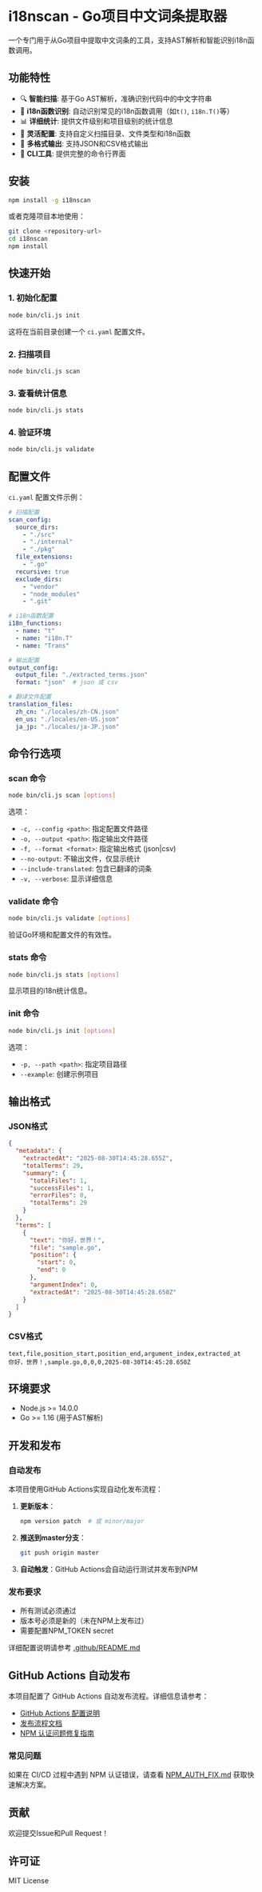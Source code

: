 # i18nscan - Go项目中文词条提取器

一个专门用于从Go项目中提取中文词条的工具，支持AST解析和智能识别i18n函数调用。

## 功能特性

- 🔍 **智能扫描**: 基于Go AST解析，准确识别代码中的中文字符串
- 🎯 **i18n函数识别**: 自动识别常见的i18n函数调用（如`t()`, `i18n.T()`等）
- 📊 **详细统计**: 提供文件级别和项目级别的统计信息
- 🔧 **灵活配置**: 支持自定义扫描目录、文件类型和i18n函数
- 📄 **多格式输出**: 支持JSON和CSV格式输出
- 🚀 **CLI工具**: 提供完整的命令行界面

## 安装

```bash
npm install -g i18nscan
```

或者克隆项目本地使用：

```bash
git clone <repository-url>
cd i18nscan
npm install
```

## 快速开始

### 1. 初始化配置

```bash
node bin/cli.js init
```

这将在当前目录创建一个 `ci.yaml` 配置文件。

### 2. 扫描项目

```bash
node bin/cli.js scan
```

### 3. 查看统计信息

```bash
node bin/cli.js stats
```

### 4. 验证环境

```bash
node bin/cli.js validate
```

## 配置文件

`ci.yaml` 配置文件示例：

```yaml
# 扫描配置
scan_config:
  source_dirs:
    - "./src"
    - "./internal"
    - "./pkg"
  file_extensions:
    - ".go"
  recursive: true
  exclude_dirs:
    - "vendor"
    - "node_modules"
    - ".git"

# i18n函数配置
i18n_functions:
  - name: "t"
  - name: "i18n.T"
  - name: "Trans"

# 输出配置
output_config:
  output_file: "./extracted_terms.json"
  format: "json"  # json 或 csv

# 翻译文件配置
translation_files:
  zh_cn: "./locales/zh-CN.json"
  en_us: "./locales/en-US.json"
  ja_jp: "./locales/ja-JP.json"
```

## 命令行选项

### scan 命令

```bash
node bin/cli.js scan [options]
```

选项：
- `-c, --config <path>`: 指定配置文件路径
- `-o, --output <path>`: 指定输出文件路径
- `-f, --format <format>`: 指定输出格式 (json|csv)
- `--no-output`: 不输出文件，仅显示统计
- `--include-translated`: 包含已翻译的词条
- `-v, --verbose`: 显示详细信息

### validate 命令

```bash
node bin/cli.js validate [options]
```

验证Go环境和配置文件的有效性。

### stats 命令

```bash
node bin/cli.js stats [options]
```

显示项目的i18n统计信息。

### init 命令

```bash
node bin/cli.js init [options]
```

选项：
- `-p, --path <path>`: 指定项目路径
- `--example`: 创建示例项目

## 输出格式

### JSON格式

```json
{
  "metadata": {
    "extractedAt": "2025-08-30T14:45:28.655Z",
    "totalTerms": 29,
    "summary": {
      "totalFiles": 1,
      "successFiles": 1,
      "errorFiles": 0,
      "totalTerms": 29
    }
  },
  "terms": [
    {
      "text": "你好，世界！",
      "file": "sample.go",
      "position": {
        "start": 0,
        "end": 0
      },
      "argumentIndex": 0,
      "extractedAt": "2025-08-30T14:45:28.650Z"
    }
  ]
}
```

### CSV格式

```csv
text,file,position_start,position_end,argument_index,extracted_at
你好，世界！,sample.go,0,0,0,2025-08-30T14:45:28.650Z
```

## 环境要求

- Node.js >= 14.0.0
- Go >= 1.16 (用于AST解析)

## 开发和发布

### 自动发布

本项目使用GitHub Actions实现自动化发布流程：

1. **更新版本**：
   ```bash
   npm version patch  # 或 minor/major
   ```

2. **推送到master分支**：
   ```bash
   git push origin master
   ```

3. **自动触发**：GitHub Actions会自动运行测试并发布到NPM

### 发布要求

- 所有测试必须通过
- 版本号必须是新的（未在NPM上发布过）
- 需要配置NPM_TOKEN secret

详细配置说明请参考 [.github/README.md](.github/README.md)

## GitHub Actions 自动发布

本项目配置了 GitHub Actions 自动发布流程。详细信息请参考：

- [GitHub Actions 配置说明](.github/README.md)
- [发布流程文档](RELEASE.md)
- [NPM 认证问题修复指南](NPM_AUTH_FIX.md)

### 常见问题

如果在 CI/CD 过程中遇到 NPM 认证错误，请查看 [NPM_AUTH_FIX.md](NPM_AUTH_FIX.md) 获取快速解决方案。

## 贡献

欢迎提交Issue和Pull Request！

## 许可证

MIT License